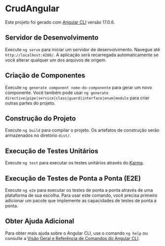 # CrudAngular

Este projeto foi gerado com [Angular CLI](https://github.com/angular/angular-cli) versão 17.0.6.

## Servidor de Desenvolvimento

Execute `ng serve` para iniciar um servidor de desenvolvimento. Navegue até `http://localhost:4200/`. A aplicação será recarregada automaticamente se você alterar qualquer um dos arquivos de origem.

## Criação de Componentes

Execute `ng generate component nome-do-componente` para gerar um novo componente. Você também pode usar `ng generate directive|pipe|service|class|guard|interface|enum|module` para criar outras partes do projeto.

## Construção do Projeto

Execute `ng build` para compilar o projeto. Os artefatos de construção serão armazenados no diretório `dist/`.

## Execução de Testes Unitários

Execute `ng test` para executar os testes unitários através do [Karma](https://karma-runner.github.io).

## Execução de Testes de Ponta a Ponta (E2E)

Execute `ng e2e` para executar os testes de ponta a ponta através de uma plataforma de sua escolha. Para usar este comando, você precisa primeiro adicionar um pacote que implemente as capacidades de testes de ponta a ponta.

## Obter Ajuda Adicional

Para obter mais ajuda sobre o Angular CLI, use o comando `ng help` ou consulte a [Visão Geral e Referência de Comandos do Angular CLI](https://angular.io/cli).
